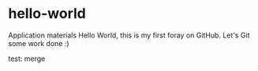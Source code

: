 # hello-world
Application materials
Hello World, this is my first foray on GitHub. Let's Git some work done :)

test: merge

